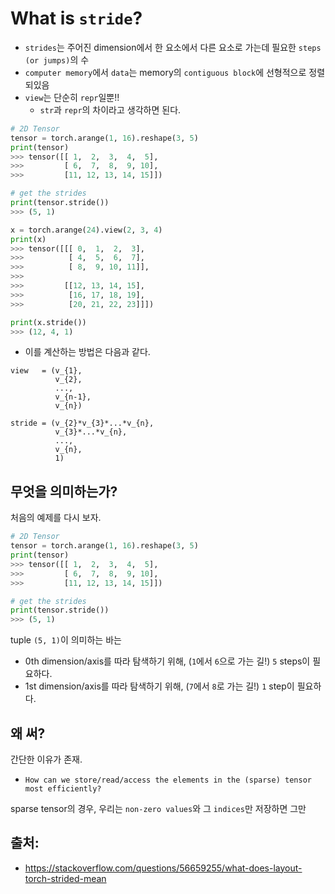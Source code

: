 # What is `stride`?
- `strides`는 주어진 dimension에서 한 요소에서 다른 요소로 가는데 필요한 `steps (or jumps)`의 수
- `computer memory`에서 `data`는 memory의 `contiguous block`에 선형적으로 정렬되있음
- `view`는 단순히 `repr`일뿐!!
    - `str`과 `repr`의 차이라고 생각하면 된다.

```python
# 2D Tensor
tensor = torch.arange(1, 16).reshape(3, 5)
print(tensor)
>>> tensor([[ 1,  2,  3,  4,  5],
>>>         [ 6,  7,  8,  9, 10],
>>>         [11, 12, 13, 14, 15]])

# get the strides
print(tensor.stride())
>>> (5, 1)

x = torch.arange(24).view(2, 3, 4)
print(x)
>>> tensor([[[ 0,  1,  2,  3],
>>>          [ 4,  5,  6,  7],
>>>          [ 8,  9, 10, 11]],
>>> 
>>>         [[12, 13, 14, 15],
>>>          [16, 17, 18, 19],
>>>          [20, 21, 22, 23]]])

print(x.stride())
>>> (12, 4, 1)
```
- 이를 계산하는 방법은 다음과 같다.
```
view   = (v_{1}, 
          v_{2}, 
          ...,
          v_{n-1},
          v_{n})

stride = (v_{2}*v_{3}*...*v_{n},
          v_{3}*...*v_{n},
          ...,
          v_{n},
          1)
```

## 무엇을 의미하는가?
처음의 예제를 다시 보자.
```python
# 2D Tensor
tensor = torch.arange(1, 16).reshape(3, 5)
print(tensor)
>>> tensor([[ 1,  2,  3,  4,  5],
>>>         [ 6,  7,  8,  9, 10],
>>>         [11, 12, 13, 14, 15]])

# get the strides
print(tensor.stride())
>>> (5, 1)
```

tuple `(5, 1)`이 의미하는 바는
- 0th dimension/axis를 따라 탐색하기 위해, (`1`에서 `6`으로 가는 길!) `5` steps이 필요하다.
- 1st dimension/axis를 따라 탐색하기 위해, (`7`에서 `8`로 가는 길!) `1` step이 필요하다.

## 왜 써?
간단한 이유가 존재.
- `How can we store/read/access the elements in the (sparse) tensor most efficiently?`

sparse tensor의 경우, 우리는 `non-zero values`와 그 `indices`만 저장하면 그만

## 출처:
- https://stackoverflow.com/questions/56659255/what-does-layout-torch-strided-mean
